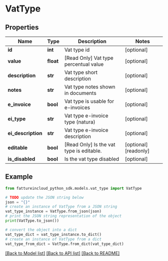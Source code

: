 # VatType


## Properties

Name | Type | Description | Notes
------------ | ------------- | ------------- | -------------
**id** | **int** | Vat type id | [optional] 
**value** | **float** | [Read Only] Vat type percentual value | [optional] 
**description** | **str** | Vat type short description | [optional] 
**notes** | **str** | Vat type notes shown in documents | [optional] 
**e_invoice** | **bool** | Vat type is usable for e-invoices | [optional] 
**ei_type** | **str** | Vat type e-invoice type (natura) | [optional] 
**ei_description** | **str** | Vat type e-invoice description | [optional] 
**editable** | **bool** | [Read Only] Is the vat type is editable. | [optional] [readonly] 
**is_disabled** | **bool** | Is the vat type disabled | [optional] 

## Example

```python
from fattureincloud_python_sdk.models.vat_type import VatType

# TODO update the JSON string below
json = "{}"
# create an instance of VatType from a JSON string
vat_type_instance = VatType.from_json(json)
# print the JSON string representation of the object
print(VatType.to_json())

# convert the object into a dict
vat_type_dict = vat_type_instance.to_dict()
# create an instance of VatType from a dict
vat_type_from_dict = VatType.from_dict(vat_type_dict)
```
[[Back to Model list]](../README.md#documentation-for-models) [[Back to API list]](../README.md#documentation-for-api-endpoints) [[Back to README]](../README.md)


